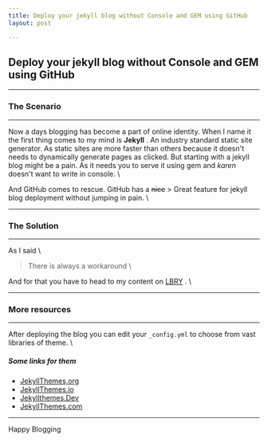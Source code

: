 ```yaml
---
title: Deploy your jekyll blog without Console and GEM using GitHub
layout: post

---
```

## Deploy your jekyll blog without Console and GEM using GitHub
----------------------------

### The Scenario 

---------------

Now a days blogging has become a part of online identity. When I name it the first thing comes to my mind is **Jekyll** . An industry standard static site generator. As static sites are more faster than others because it doesn't needs to dynamically generate pages as clicked. But starting with a jekyll blog might be a pain. As it needs you to serve it using gem and *karen* doesn't want to write in console.  \

And GitHub comes to rescue. GitHub has a ~~nice~~ > Great feature for jekyll blog deployment without jumping in pain. \

--------

### The Solution

--------

As I said \

> There is always a workaround \

And for that you have to head to my content on [LBRY](https://lbry.tv/@Enilog:f/Deploy-your-first-jekyll-blog-without-GEM-and-console:0) . \

-----------

### More resources

-------------

After deploying the blog you can edit your `_config.yml` to choose from vast libraries of theme. \

##### Some links for them

- [JekyllThemes,org](http://jekyllthemes.org/)
- [JekyllThemes.io](https://jekyllthemes.io/)
- [Jekyllthemes.Dev](https://jamstackthemes.dev/ssg/jekyll/)
- [JekyllThemes.com](https://jekyll-themes.com/)

----------------

Happy Blogging



  